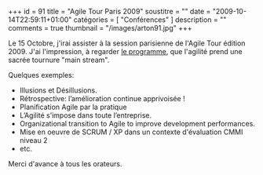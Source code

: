+++
id = 91
title = "Agile Tour Paris 2009"
soustitre = ""
date = "2009-10-14T22:59:11+01:00"
catégories = [ "Conférences" ]
description = ""
comments = true
thumbnail = "/images/arton91.jpg"
+++

<div class="chapo"></div>

Le 15 Octobre, j'irai assister à la session parisienne de l'Agile Tour édition 2009. J'ai l'impression, à regarder [le programme](http://www.agiletour.org/fr/at2009_paris_programme.html), que l'agilité prend une sacrée tournure "main stream".

Quelques exemples:
- Illusions et Désillusions. 
- Rétrospective: l’amélioration continue apprivoisée&nbsp;!
- Planification Agile par la pratique
- L’Agilité s’impose dans toute l’entreprise.
- Organizational transition to Agile to improve development performances.
- Mise en oeuvre de SCRUM / XP dans un contexte d'évaluation CMMI niveau 2
- etc.

Merci d'avance à tous les orateurs.